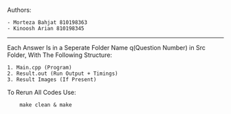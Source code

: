 Authors:

    - Morteza Bahjat 810198363
    - Kinoosh Arian 810198345

***

Each Answer Is in a Seperate Folder Name q(Question Number) in Src Folder, With The Following Structure:

    1. Main.cpp (Program)
    2. Result.out (Run Output + Timings)
    3. Result Images (If Present)

To Rerun All Codes Use:

```
    make clean & make
```

